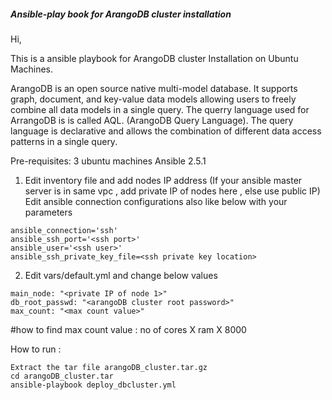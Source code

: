 ##### Ansible-play book for ArangoDB cluster installation ####

Hi,

This is a ansible playbook for ArangoDB cluster Installation on Ubuntu Machines.

ArangoDB is an open source native multi-model database. It supports graph, document, and key-value data models allowing users to freely combine all data models in a single query. The querry language used for ArrangoDB is is called AQL. (ArangoDB Query Language). The query language is declarative and allows the combination of different data access patterns in a single query.

Pre-requisites: 3 ubuntu machines
Ansible 2.5.1

1) Edit inventory file and add nodes IP address (If your ansible master server is in same vpc , add private IP of nodes here , else use public IP)
   Edit ansible connection configurations also like below with your parameters
```
ansible_connection='ssh'
ansible_ssh_port='<ssh port>'
ansible_user='<ssh user>'
ansible_ssh_private_key_file=<ssh private key location>
```

2) Edit vars/default.yml and change below values
```
main_node: "<private IP of node 1>"
db_root_passwd: "<arangoDB cluster root password>"
max_count: "<max count value>"
```
#how to find max count value : no of cores X ram X 8000



How to run :
```
Extract the tar file arangoDB_cluster.tar.gz
cd arangoDB_cluster.tar
ansible-playbook deploy_dbcluster.yml
```


